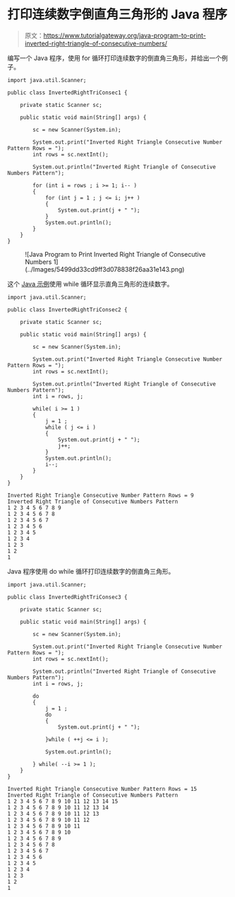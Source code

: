 # 打印连续数字倒直角三角形的 Java 程序

> 原文：<https://www.tutorialgateway.org/java-program-to-print-inverted-right-triangle-of-consecutive-numbers/>

编写一个 Java 程序，使用 for 循环打印连续数字的倒直角三角形，并给出一个例子。

```
import java.util.Scanner;

public class InvertedRightTriConsec1 {

	private static Scanner sc;

	public static void main(String[] args) {

		sc = new Scanner(System.in);	

		System.out.print("Inverted Right Triangle Consecutive Number Pattern Rows = ");
		int rows = sc.nextInt();

		System.out.println("Inverted Right Triangle of Consecutive Numbers Pattern");

		for (int i = rows ; i >= 1; i-- ) 
		{
			for (int j = 1 ; j <= i; j++ ) 	
			{
				System.out.print(j + " ");
			}
			System.out.println();
		}
	}
}
```

<figure class="wp-block-image size-large">![Java Program to Print Inverted Right Triangle of Consecutive Numbers 1](../Images/5499dd33cd9ff3d078838f26aa31e143.png)</figure>

这个 [Java 示例](https://www.tutorialgateway.org/learn-java-programs/)使用 while 循环显示直角三角形的连续数字。

```
import java.util.Scanner;

public class InvertedRightTriConsec2 {

	private static Scanner sc;

	public static void main(String[] args) {

		sc = new Scanner(System.in);	

		System.out.print("Inverted Right Triangle Consecutive Number Pattern Rows = ");
		int rows = sc.nextInt();

		System.out.println("Inverted Right Triangle of Consecutive Numbers Pattern");
		int i = rows, j;

		while( i >= 1 ) 
		{
			j = 1 ;
			while ( j <= i ) 	
			{
				System.out.print(j + " ");
				j++;
			}
			System.out.println();
			i--;
		}
	}
}
```

```
Inverted Right Triangle Consecutive Number Pattern Rows = 9
Inverted Right Triangle of Consecutive Numbers Pattern
1 2 3 4 5 6 7 8 9 
1 2 3 4 5 6 7 8 
1 2 3 4 5 6 7 
1 2 3 4 5 6 
1 2 3 4 5 
1 2 3 4 
1 2 3 
1 2 
1 
```

Java 程序使用 do while 循环打印连续数字的倒直角三角形。

```
import java.util.Scanner;

public class InvertedRightTriConsec3 {

	private static Scanner sc;

	public static void main(String[] args) {

		sc = new Scanner(System.in);	

		System.out.print("Inverted Right Triangle Consecutive Number Pattern Rows = ");
		int rows = sc.nextInt();

		System.out.println("Inverted Right Triangle of Consecutive Numbers Pattern");
		int i = rows, j;

		do
		{
			j = 1 ;
			do 	
			{
				System.out.print(j + " ");

			}while ( ++j <= i );

			System.out.println();

		} while( --i >= 1 );
	}
}
```

```
Inverted Right Triangle Consecutive Number Pattern Rows = 15
Inverted Right Triangle of Consecutive Numbers Pattern
1 2 3 4 5 6 7 8 9 10 11 12 13 14 15 
1 2 3 4 5 6 7 8 9 10 11 12 13 14 
1 2 3 4 5 6 7 8 9 10 11 12 13 
1 2 3 4 5 6 7 8 9 10 11 12 
1 2 3 4 5 6 7 8 9 10 11 
1 2 3 4 5 6 7 8 9 10 
1 2 3 4 5 6 7 8 9 
1 2 3 4 5 6 7 8 
1 2 3 4 5 6 7 
1 2 3 4 5 6 
1 2 3 4 5 
1 2 3 4 
1 2 3 
1 2 
1 
```
